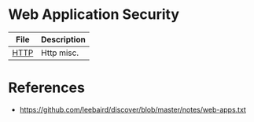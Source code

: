 # Web Application Security

File | Description
---- | -----------
[HTTP](http.md) | Http misc.

# References

* https://github.com/leebaird/discover/blob/master/notes/web-apps.txt
